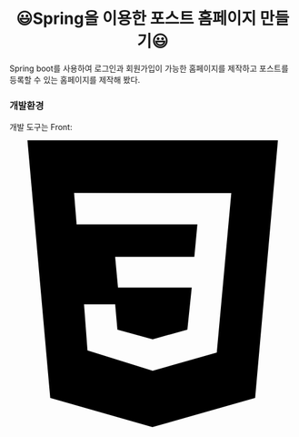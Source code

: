# <div align=center>😃Spring을 이용한 포스트 홈페이지 만들기😃</div>
<div>Spring boot를 사용하여 로그인과 회원가입이 가능한 홈페이지를 제작하고 포스트를 등록할 수 있는 홈페이지를 제작해 봤다.</div>

### 개발환경
개발 도구는 Front: 

<svg role="img" viewBox="0 0 24 24" xmlns="http://www.w3.org/2000/svg"><title>CSS3</title><path d="M1.5 0h21l-1.91 21.563L11.977 24l-8.565-2.438L1.5 0zm17.09 4.413L5.41 4.41l.213 2.622 10.125.002-.255 2.716h-6.64l.24 2.573h6.182l-.366 3.523-2.91.804-2.956-.81-.188-2.11h-2.61l.29 3.855L12 19.288l5.373-1.53L18.59 4.414z"/></svg>
